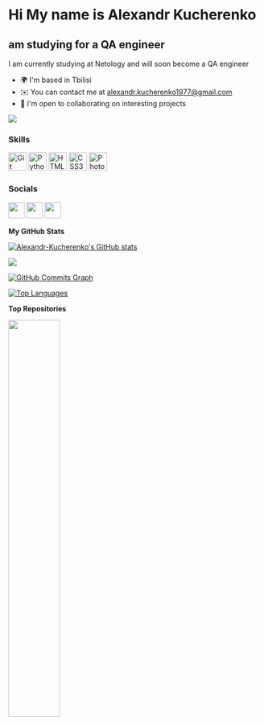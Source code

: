Hi   My name is Alexandr Kucherenko
====================================

am studying for a QA engineer
-----------------------------

I am currently studying at Netology and will soon become a QA engineer



* 🌍  I'm based in Tbilisi
* ✉️  You can contact me at [alexandr.kucherenko1977@gmail.com](mailto:alexandr.kucherenko1977@gmail.com)
* 🤝  I'm open to collaborating on interesting projects

<a href="https://www.github.com/Alexandr-Kucherenko" target="_blank" rel="noreferrer"><img
src="https://img.shields.io/github/followers/Alexandr-Kucherenko?logo=github&style=for-the-badge&color=84cc16&labelColor=1c1917" /></a>
### Skills

<p align="left">
<a href="https://git-scm.com/" target="_blank" rel="noreferrer"><img src="https://raw.githubusercontent.com/danielcranney/readme-generator/main/public/icons/skills/git-colored.svg" width="36" height="36" alt="Git" /></a>
<a href="https://www.python.org/" target="_blank" rel="noreferrer"><img src="https://raw.githubusercontent.com/danielcranney/readme-generator/main/public/icons/skills/python-colored.svg" width="36" height="36" alt="Python" /></a>
<a href="https://developer.mozilla.org/en-US/docs/Glossary/HTML5" target="_blank" rel="noreferrer"><img src="https://raw.githubusercontent.com/danielcranney/readme-generator/main/public/icons/skills/html5-colored.svg" width="36" height="36" alt="HTML5" /></a>
<a href="https://www.w3.org/TR/CSS/#css" target="_blank" rel="noreferrer"><img src="https://raw.githubusercontent.com/danielcranney/readme-generator/main/public/icons/skills/css3-colored.svg" width="36" height="36" alt="CSS3" /></a>
<a href="https://www.adobe.com/uk/products/photoshop.html" target="_blank" rel="noreferrer"><img src="https://raw.githubusercontent.com/danielcranney/readme-generator/main/public/icons/skills/photoshop-colored.svg" width="36" height="36" alt="Photoshop" /></a>
</p>

### Socials

<p align="left"> <a href="https://www.codepen.io/Kucherenko_Alexandr" target="_blank" rel="noreferrer"><img src="https://raw.githubusercontent.com/danielcranney/readme-generator/main/public/icons/socials/codepen.svg" width="32" height="32" /></a> <a href="https://discord.com/users/#4323" target="_blank" rel="noreferrer"><img src="https://raw.githubusercontent.com/danielcranney/readme-generator/main/public/icons/socials/discord.svg" width="32" height="32" /></a> <a href="https://www.github.com/Alexandr-Kucherenko" target="_blank" rel="noreferrer"><img src="https://raw.githubusercontent.com/danielcranney/readme-generator/main/public/icons/socials/github.svg" width="32" height="32" /></a></p>


<b>My GitHub Stats</b>

<a href="http://www.github.com/Alexandr-Kucherenko"><img src="https://github-readme-stats.vercel.app/api?username=Alexandr-Kucherenko&show_icons=true&hide=&count_private=true&title_color=ef4444&text_color=84cc16&icon_color=84cc16&bg_color=1c1917&hide_border=true&show_icons=true" alt="Alexandr-Kucherenko's GitHub stats" /></a>

<a href="http://www.github.com/Alexandr-Kucherenko"><img src="https://github-readme-streak-stats.herokuapp.com/?user=Alexandr-Kucherenko&stroke=84cc16&background=1c1917&ring=ef4444&fire=ef4444&currStreakNum=84cc16&currStreakLabel=ef4444&sideNums=84cc16&sideLabels=84cc16&dates=84cc16&hide_border=true" /></a>

<a href="http://www.github.com/Alexandr-Kucherenko"><img src="https://github-readme-activity-graph.cyclic.app/graph?username=Alexandr-Kucherenko&bg_color=1c1917&color=84cc16&line=84cc16&point=84cc16&area_color=1c1917&area=true&hide_border=true&custom_title=GitHub%20Commits%20Graph" alt="GitHub Commits Graph" /></a>

<a href="https://github.com/Alexandr-Kucherenko" align="left"><img src="https://github-readme-stats.vercel.app/api/top-langs/?username=Alexandr-Kucherenko&langs_count=10&title_color=ef4444&text_color=84cc16&icon_color=84cc16&bg_color=1c1917&hide_border=true&locale=en&custom_title=Top%20%Languages" alt="Top Languages" /></a>

<b>Top Repositories</b>

<div width="100%" align="center"><a href="https://github.com/Alexandr-Kucherenko/target" align="left"><img align="left" width="45%" src="https://github-readme-stats.vercel.app/api/pin/?username=Alexandr-Kucherenko&repo=target&title_color=ef4444&text_color=84cc16&icon_color=84cc16&bg_color=1c1917&hide_border=true&locale=en" /></a></div><br /><br /><br /><br /><br /><br /><br />